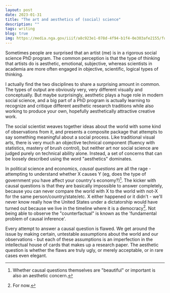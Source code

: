 ```yaml
---
layout: post
date: 2023-01-31
title: "The art and aesthetics of (social) science"
description: ""
tags: writing
blog: true
img: https://media.nga.gov/iiif/a8c923e1-078d-4f94-b1f4-0e303afe2155/full/!740,560/0/default.jpg
---
```


Sometimes people are surprised that an artist (me) is in a rigorous social science PhD program. The common perception is that the type of thinking that artists do is aesthetic, emotional, subjective, whereas scientists in academia are more often engaged in objective, scientific, logical types of thinking.

I actually find the two disciplines to share a surprising amount in common. The types of output are obviously very, very different visually and conceptually. But maybe surprisingly, aesthetic plays a huge role in modern social science, and a big part of a PhD program is actually learning to recognize and critique different aesthetic research traditions while also working to produce your own, hopefully aesthetically attractive creative work.

The social scientist weaves together ideas about the world with some kind of observations from it, and presents a composite package that attempts to say something meaningful about a social process. Like traditional visual arts, there is very much an objective technical component (fluency with statistics, mastery of brush control), but neither art nor social science are judged purely on technical ability alone. Instead, a set of concerns that can be loosely described using the word "aesthetics" dominates.

In political science and economics, _causal questions_ are all the rage - attempting to understand whether X causes Y (eg, does the type of government you have affect your country's economy?)[^1]. The kicker with causal questions is that they are basically impossible to answer completely, because you can never compare the world with X to the world with not-X for the same person/country/state/etc. X either happened or it didn't - we'll never know really how the United States under a dictatorship would have turned out because we live in the timeline where it is a democracy[^2]. Not being able to observe the "counterfactual" is known as the 'fundamental problem of causal inference'.

Every attempt to answer a causal question is flawed. We get around the issue by making certain, untestable assumptions about the world and our observations - but each of these assumptions is an imperfection in the intellectual house of cards that makes up a research paper. The aesthetic question is whether the flaws are truly ugly, or merely acceptable, or in rare cases even elegant.

[^1]: Whether causal questions themselves are "beautiful" or important is also an aesthetic concern.
[^2]: For now.
